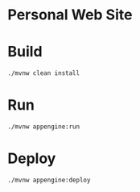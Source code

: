 # Personal Web Site


# Build

```
./mvnw clean install
```

# Run
```
./mvnw appengine:run
```

# Deploy
```
./mvnw appengine:deploy
```

